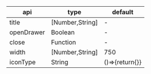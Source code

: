 |api|type|default|
|------|------| ------|
|title|[Number,String]|-| 
|openDrawer|Boolean|-| 
|close|Function|-| 
|width|[Number,String]|750| 
|iconType|String|()=>{return{}}| 
